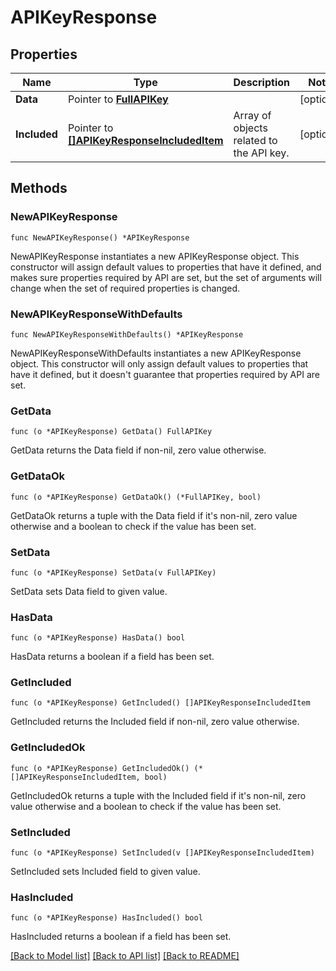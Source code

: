 # APIKeyResponse

## Properties

Name | Type | Description | Notes
---- | ---- | ----------- | ------
**Data** | Pointer to [**FullAPIKey**](FullAPIKey.md) |  | [optional] 
**Included** | Pointer to [**[]APIKeyResponseIncludedItem**](APIKeyResponseIncludedItem.md) | Array of objects related to the API key. | [optional] 

## Methods

### NewAPIKeyResponse

`func NewAPIKeyResponse() *APIKeyResponse`

NewAPIKeyResponse instantiates a new APIKeyResponse object.
This constructor will assign default values to properties that have it defined,
and makes sure properties required by API are set, but the set of arguments
will change when the set of required properties is changed.

### NewAPIKeyResponseWithDefaults

`func NewAPIKeyResponseWithDefaults() *APIKeyResponse`

NewAPIKeyResponseWithDefaults instantiates a new APIKeyResponse object.
This constructor will only assign default values to properties that have it defined,
but it doesn't guarantee that properties required by API are set.

### GetData

`func (o *APIKeyResponse) GetData() FullAPIKey`

GetData returns the Data field if non-nil, zero value otherwise.

### GetDataOk

`func (o *APIKeyResponse) GetDataOk() (*FullAPIKey, bool)`

GetDataOk returns a tuple with the Data field if it's non-nil, zero value otherwise
and a boolean to check if the value has been set.

### SetData

`func (o *APIKeyResponse) SetData(v FullAPIKey)`

SetData sets Data field to given value.

### HasData

`func (o *APIKeyResponse) HasData() bool`

HasData returns a boolean if a field has been set.

### GetIncluded

`func (o *APIKeyResponse) GetIncluded() []APIKeyResponseIncludedItem`

GetIncluded returns the Included field if non-nil, zero value otherwise.

### GetIncludedOk

`func (o *APIKeyResponse) GetIncludedOk() (*[]APIKeyResponseIncludedItem, bool)`

GetIncludedOk returns a tuple with the Included field if it's non-nil, zero value otherwise
and a boolean to check if the value has been set.

### SetIncluded

`func (o *APIKeyResponse) SetIncluded(v []APIKeyResponseIncludedItem)`

SetIncluded sets Included field to given value.

### HasIncluded

`func (o *APIKeyResponse) HasIncluded() bool`

HasIncluded returns a boolean if a field has been set.


[[Back to Model list]](../README.md#documentation-for-models) [[Back to API list]](../README.md#documentation-for-api-endpoints) [[Back to README]](../README.md)



